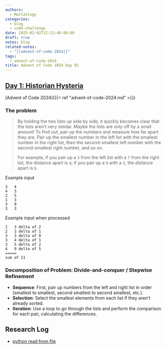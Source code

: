 ```yaml
---
authors:
  - Matt2ology
categories:
  - blog
  - code-challenge
date: 2025-02-02T22:12:48-08:00
draft: true
notes: blog
related-notes:
  - "[[advent-of-code-2024]]"
tags:
  - advent-of-code-2024
title: Advent of Code 2024 Day 01
---
```


## [Day 1: Historian Hysteria](https://adventofcode.com/2024/day/1)

[Advent of Code 2024]({{< ref "advent-of-code-2024.md" >}})

### The problem

> By holding the two lists up side by side, it quickly becomes clear that the lists aren't very similar. Maybe the lists are only off by a small amount! To find out, pair up the numbers and measure how far apart they are. Pair up the smallest number in the left list with the smallest number in the right list, then the second-smallest left number with the second-smallest right number, and so on.
>
> For example, if you pair up a `3` from the left list with a `7` from the right list, the distance apart is `4`; if you pair up a `9` with a `3`, the distance apart is `6`.

Example input

```text
3   4
4   3
2   5
1   3
3   9
3   3
```

Example input when processed

```text
1   3 delta of 2
2   3 delta of 1
3   3 delta of 0
3   4 delta of 1
3   5 delta of 2
4   9 delta of 5
=====
sum of 11
```
### Decomposition of Problem: Divide-and-conquer / Stepwise Refinement

- **Sequence**: First, pair up numbers from the left and right list in order (smallest to smallest, second smallest to second smallest, etc.).
- **Selection**: Select the smallest elements from each list if they aren't already sorted.
- **Iteration**: Use a loop to go through the lists and perform the comparison for each pair, calculating the differences.

## Research Log

-  [python read from file](https://www.w3schools.com/python/python_file_open.asp)
